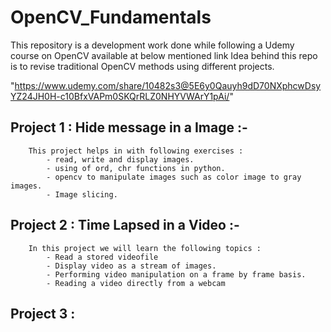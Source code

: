 # OpenCV_Fundamentals  
This repository is a development work done while following a Udemy course on OpenCV available at below mentioned link 
Idea behind this repo is to revise traditional OpenCV methods using different projects.  


"https://www.udemy.com/share/10482s3@5E6y0Qauyh9dD70NXphcwDsyYZ24JH0H-c10BfxVAPm0SKQrRLZ0NHYVWArY1pAi/"



## Project 1 : Hide message in a Image :-
        This project helps in with following exercises :
            - read, write and display images.
            - using of ord, chr functions in python.
            - opencv to manipulate images such as color image to gray images.
            - Image slicing.

## Project 2 : Time Lapsed in a Video :-
        In this project we will learn the following topics :
            - Read a stored videofile
            - Display video as a stream of images.
            - Performing video manipulation on a frame by frame basis.
            - Reading a video directly from a webcam

## Project 3 :
